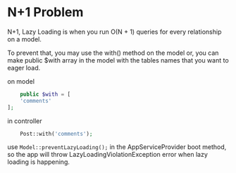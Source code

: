# N+1 Problem

N+1, Lazy Loading is when you run O(N + 1) queries for every relationship on a model.

To prevent that, you may use the with() method on the model or, you can make public $with array in the model with the tables names that you want to eager load.

on model
```php
    public $with = [
    'comments'
];
```
in controller
```php
    Post::with('comments');
```



 use ` Model::preventLazyLoading(); ` in the AppServiceProvider boot method, so the app will throw LazyLoadingViolationException error when lazy loading is happening. 

